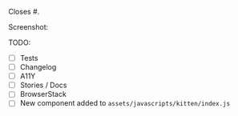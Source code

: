 Closes #.

Screenshot:


TODO:

- [ ] Tests
- [ ] Changelog
- [ ] A11Y
- [ ] Stories / Docs
- [ ] BrowserStack
- [ ] New component added to `assets/javascripts/kitten/index.js`
